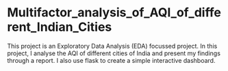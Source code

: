 # Multifactor_analysis_of_AQI_of_different_Indian_Cities
This project is an Exploratory Data Analysis (EDA) focussed project. In this project, I analyse the AQI of different cities of India and present my findings through a report. I also use flask to create a simple interactive dashboard.
